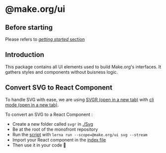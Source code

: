 # @make.org/ui 
## Before starting

Please refers to [*getting started* section](../../README.md#getting-started)

## Introduction

This package contains all UI elements used to build Make.org's interfaces.
It gathers styles and components without buisness logic.

## Convert SVG to React Component
To handle SVG with ease, we are using <a href="https://github.com/gregberge/svgr" target="_blank">SVGR (open in a new tab)</a> with <a href="https://react-svgr.com/docs/cli/" target="_blank">cli mode (open in a new tab)</a>.

To convert an SVG to a React Component :
- Create a new folder called `svgr` in [./Svg]('./Svg')
- Be at the root of the monofront repository
- Run the [script](./package.json#L44) with ```lerna run --scope=@make.org/ui svg --stream```
- Import your React component in the [index file](./Svg/elements/index.tsx)
- Then use it in your code :tada: